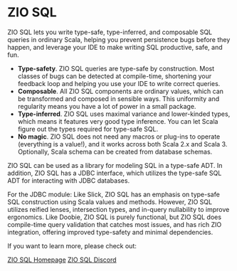 # ZIO SQL

ZIO SQL lets you write type-safe, type-inferred, and composable SQL queries in ordinary Scala, helping you prevent persistence bugs before they happen, and leverage your IDE to make writing SQL productive, safe, and fun. 

 * **Type-safety**. ZIO SQL queries are type-safe by construction. Most classes of bugs can be detected at compile-time, shortening your feedback loop and helping you use your IDE to write correct queries.
 * **Composable**. All ZIO SQL components are ordinary values, which can be transformed and composed in sensible ways. This uniformity and regularity means you have a lot of power in a small package.
 * **Type-inferred**. ZIO SQL uses maximal variance and lower-kinded types, which means it features very good type inference. You can let Scala figure out the types required for type-safe SQL.
 * **No magic**. ZIO SQL does not need any macros or plug-ins to operate (everything is a value!), and it works across both Scala 2.x and Scala 3. Optionally, Scala schema can be created from database schemas.
 
ZIO SQL can be used as a library for modeling SQL in a type-safe ADT. In addition, ZIO SQL has a JDBC interface, which utilizes the type-safe SQL ADT for interacting with JDBC databases.

For the JDBC module: Like Slick, ZIO SQL has an emphasis on type-safe SQL construction using Scala values and methods. However, ZIO SQL utilizes reified lenses, intersection types, and in-query nullability to improve ergonomics. Like Doobie, ZIO SQL is purely functional, but ZIO SQL does compile-time query validation that catches most issues, and has rich ZIO integration, offering improved type-safety and minimal dependencies.

If you want to learn more, please check out:

[ZIO SQL Homepage](https://zio.github.io/zio-sql)
[ZIO SQL Discord](https://discord.gg/2ccFBr4)
